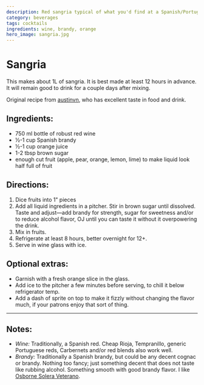 ```yaml
---
description: Red sangria typical of what you'd find at a Spanish/Portuguese/Brazillain restaurtant in New Jersey.
category: beverages
tags: cocktails
ingredients: wine, brandy, orange
hero_image: sangria.jpg
---
```


# Sangria 

This makes about 1L of sangria. It is best made at least 12 hours in advance. It will remain good to drink for a couple days after mixing.

Original recipe from [austinvn](https://github.com/austinvn), who has excellent taste in food and drink.

## Ingredients:

- 750 ml bottle of robust red wine
- ½-1 cup Spanish brandy 
- ½-1 cup orange juice
- 1-2 tbsp brown sugar 
- enough cut fruit (apple, pear, orange, lemon, lime) to make liquid look half full of fruit

## Directions:

1. Dice fruits into 1" pieces
2. Add all liquid ingredients in a pitcher. Stir in brown sugar until dissolved. Taste and adjust—add brandy for strength, sugar for sweetness and/or to reduce alcohol flavor, OJ until you can taste it without it overpowering the drink.
3. Mix in fruits. 
4. Refrigerate at least 8 hours, better overnight for 12+. 
5. Serve in wine glass with ice.

## Optional extras:

- Garnish with a fresh orange slice in the glass.
- Add ice to the pitcher a few minutes before serving, to chill it below refrigerator temp.
- Add a dash of sprite on top to make it fizzly without changing the flavor much, if your patrons enjoy that sort of thing.

---

## Notes:

- *Wine:* Traditionally, a Spanish red. Cheap Rioja, Tempranillo, generic Portuguese reds, Carbernets and/or red blends also work well.
- *Brandy:* Traditionally a Spanish brandy, but could be any decent cognac or brandy. Nothing too fancy; just something decent that does not taste like rubbing alcohol. Something smooth with good brandy flavor. I like [Osborne Solera Veterano](https://www.wine-searcher.com/find/osborne+veterano+solera+brandy+andalucia+spain/1/usa-7065-200).

